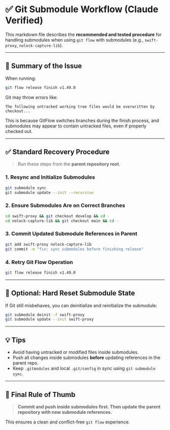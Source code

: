 # ✅ Git Submodule Workflow (Claude Verified)

This markdown file describes the **recommended and tested procedure** for handling submodules when using `git flow` with submodules (e.g., `swift-proxy`, `nolock-capture-lib`).

---

## 🧠 Summary of the Issue

When running:

```bash
git flow release finish v1.49.0
```

Git may throw errors like:

```
The following untracked working tree files would be overwritten by checkout...
```

This is because GitFlow switches branches during the finish process, and submodules may appear to contain untracked files, even if properly checked out.

---

## ✅ Standard Recovery Procedure

> Run these steps from the **parent repository root**.

### 1. Resync and Initialize Submodules

```bash
git submodule sync
git submodule update --init --recursive
```

### 2. Ensure Submodules Are on Correct Branches

```bash
cd swift-proxy && git checkout develop && cd -
cd nolock-capture-lib && git checkout main && cd -
```

### 3. Commit Updated Submodule References in Parent

```bash
git add swift-proxy nolock-capture-lib
git commit -m "fix: sync submodules before finishing release"
```

### 4. Retry Git Flow Operation

```bash
git flow release finish v1.49.0
```

---

## 🧰 Optional: Hard Reset Submodule State

If Git still misbehaves, you can deinitialize and reinitialize the submodule:

```bash
git submodule deinit -f swift-proxy
git submodule update --init swift-proxy
```

---

## 💡 Tips

- Avoid having untracked or modified files inside submodules.
- Push all changes inside submodules **before** updating references in the parent repo.
- Keep `.gitmodules` and local `.git/config` in sync using `git submodule sync`.

---

## 🧭 Final Rule of Thumb

> **Commit and push inside submodules first. Then update the parent repository with new submodule references.**

This ensures a clean and conflict-free `git flow` experience.
